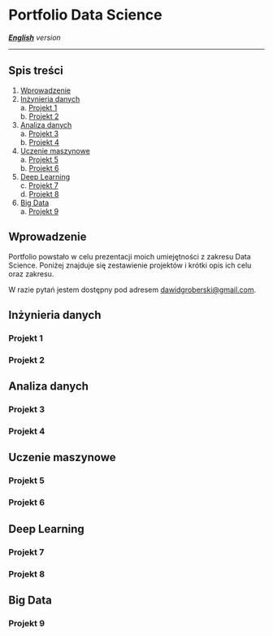 
# Portfolio Data Science 
***[English](https://github.com/Grobo97/data-science-portfolio/blob/main/README_en.md)*** *version*  

---

## Spis treści
1. [Wprowadzenie](#user-content-intro)  
2. [Inżynieria danych](#user-content-inżynieria-danych)  
    a. [Projekt 1](#user-content-projekt-1)  
    b. [Projekt 2](#user-content-projekt-2)  
3. [Analiza danych](#user-content-data-analysis)  
    a. [Projekt 3](#user-content-projekt-3)  
    b. [Projekt 4](#user-content-projekt-4)  
4. [Uczenie maszynowe](#user-content-uczenie-maszynowe)  
    a. [Projekt 5](#user-content-projekt-5)  
    b. [Projekt 6](#user-content-projekt-6)  
5. [Deep Learning](#user-content-deep-learning)  
    c. [Projekt 7](#user-content-projekt-7)  
    d. [Projekt 8](#user-content-projekt-8)  
6. [Big Data](#user-content-big-data)  
    a. [Projekt 9](#user-content-projekt-9)  


## Wprowadzenie
Portfolio powstało w celu prezentacji moich umiejętności z zakresu Data Science. Poniżej znajduje się zestawienie projektów i krótki opis ich celu oraz zakresu.

W razie pytań jestem dostępny pod adresem dawidgroberski@gmail.com.

## Inżynieria danych

### Projekt 1

### Projekt 2

## Analiza danych

### Projekt 3

### Projekt 4

## Uczenie maszynowe

### Projekt 5

### Projekt 6

## Deep Learning

### Projekt 7

### Projekt 8

## Big Data

### Projekt 9